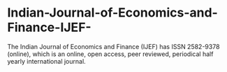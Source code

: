 # Indian-Journal-of-Economics-and-Finance-IJEF-
The Indian Journal of Economics and Finance (IJEF) has ISSN 2582-9378 (online), which is an online, open access, peer reviewed, periodical half yearly international journal.
